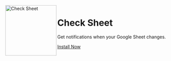 <img src="https://checksheet.app/assets/img/logo.png" height="160" width="160" alt="Check Sheet" align="left">

# Check Sheet

Get notifications when your Google Sheet changes.

<a href="https://workspace.google.com/marketplace/app/notifications/239755856136">Install Now</a>
